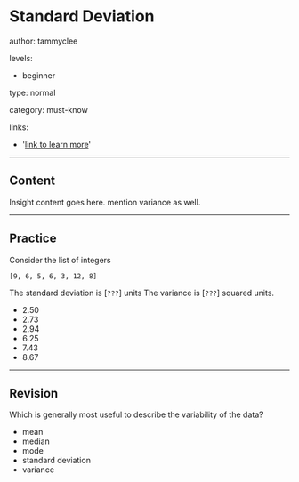 # Standard Deviation
author: tammyclee

levels:

  - beginner

type: normal

category: must-know

links:

  - '[link to learn more](https://enki.com)'

---
## Content

Insight content goes here.  mention variance as well.  

---
## Practice

Consider the list of integers

`[9, 6, 5, 6, 3, 12, 8]`

The standard deviation is [`???`] units
The variance is [`???`] squared units.  

* 2.50
* 2.73
* 2.94
* 6.25
* 7.43
* 8.67

---
## Revision

Which is generally most useful to describe the variability of the data?

* mean
* median
* mode
* standard deviation
* variance
